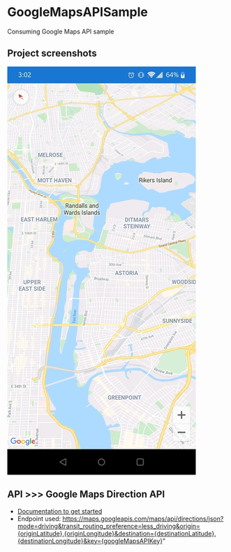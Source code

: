 # GoogleMapsAPISample
Consuming Google Maps API sample

## Project screenshots
![](https://github.com/arielangeles-xamarin/GoogleMapsAPISample/blob/main/Screenshots/map.jpg)

## API >>> Google Maps Direction API
* [Documentation to get started](https://developers.google.com/maps/documentation/directions/get-api-key)
* Endpoint used: https://maps.googleapis.com/maps/api/directions/json?mode=driving&transit_routing_preference=less_driving&origin={originLatitude},{originLongitude}&destination={destinationLatitude},{destinationLongitude}&key={googleMapsAPIKey}"
